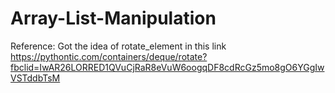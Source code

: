 # Array-List-Manipulation

Reference:
Got the idea of rotate_element in this link https://pythontic.com/containers/deque/rotate?fbclid=IwAR26LORRED1QVuCjRaR8eVuW6oogqDF8cdRcGz5mo8gO6YGgIwVSTddbTsM
